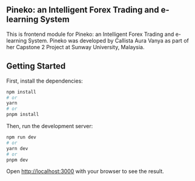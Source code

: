 ## Pineko: an Intelligent Forex Trading and e-learning System

This is frontend module for Pineko: an Intelligent Forex Trading and e-learning System.
Pineko was developed by Callista Aura Vanya as part of her Capstone 2 Project at Sunway University, Malaysia.

## Getting Started

First, install the dependencies:

```bash
npm install
# or
yarn
# or
pnpm install
```

Then, run the development server:

```bash
npm run dev
# or
yarn dev
# or
pnpm dev
```

Open [http://localhost:3000](http://localhost:3000) with your browser to see the result.
